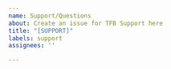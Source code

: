 ```yaml
---
name: Support/Questions
about: Create an issue for TFB Support here
title: "[SUPPORT]"
labels: support
assignees: ''

---
```



